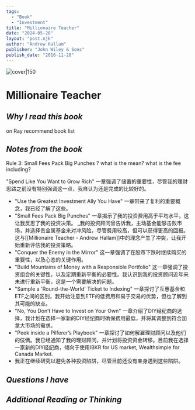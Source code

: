 ```yaml
---
tags:
  - "Book"
  - "Investment"
title: "Millionaire Teacher"
date: "2024-05-20"
layout: "post.njk"
author: "Andrew Hallam"
publisher: "John Wiley & Sons"
publish_date: "2016-11-28"
---
```


![cover|150](http://books.google.com/books/content?id=bcqcDQAAQBAJ&printsec=frontcover&img=1&zoom=1&edge=curl&source=gbs_api)

# Millionaire Teacher

## *Why I read this book*
on Ray recommend book list
## *Notes from the book*
Rule 3:
Small Fees Pack Big Punches  ? what is the mean?
what is the fee including? 

 "Spend Like You Want to Grow Rich" 一章强调了储蓄的重要性，尽管我的理财思路之前没有特别强调这一点，我自认为还是完成的比较好的。
- "Use the Greatest Investment Ally You Have" 一章带来了复利的重要概念，我已经了解了这些。
- "Small Fees Pack Big Punches" 一章揭示了我的投资费用高于平均水平，这让我反思了我的投资决策。
	 _我的投资顾问曾告诉我，主动基金能够击败市场，并选择贵金属基金来对冲风险，尽管费用较高，但可以获得更高的回报。这与[[Millionaire Teacher - Andrew Hallam]]中的理念产生了冲突，让我开始重新评估我的投资策略。
- "Conquer the Enemy in the Mirror" 这一章强调了在股市下跌时继续购买的重要性，以及心态的关键作用。    
- "Build Mountains of Money with a Responsible Portfolio" 这一章强调了投资组合的关键性，以及定期重新平衡的必要性。我认识到我的投资顾问近年来未进行重新平衡，这是一个需要解决的问题。    
- "Sample a 'Round-the-World' Ticket to Indexing" 一章探讨了互惠基金和ETF之间的区别，我开始注意到ETF的低费用和易于交易的优势，但也了解到其可能的缺点。    
- "No, You Don’t Have to Invest on Your Own" 一章介绍了DIY经纪商的选择，我计划在选择一家新的DIY经纪商时确保费用最低，并将其调整到符合加拿大市场的需求。    
- "Peek inside a Pilferer’s Playbook" 一章探讨了如何解雇理财顾问以及他们的伎俩。我已经通知了我的理财顾问，并计划将投资资金转移。目前我在选择一家新的DIY经纪商，倾向于使用IBKR for US market, Wealthsimple for Canada Market.    
- 我正在继续研究以避免各种投资陷阱，尽管目前还没有亲身遇到这些陷阱。

## *Questions I have*

## *Additional Reading or Thinking*